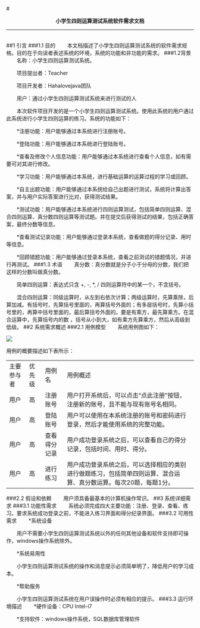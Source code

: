 #<center>**小学生四则运算测试系统软件需求文档**</center>

***
<br />
##1 引言
###1.1 目的
&emsp;&emsp;本文档描述了小学生四则运算测试系统的软件需求规格。目的在于向读者表述系统的环境，系统的功能和非功能的需求。
###1.2背景
&emsp;&emsp;名称：小学生四则运算测试系统。

&emsp;&emsp;项目提出者：Teacher

&emsp;&emsp;项目开发者：Hahalovejava团队

&emsp;&emsp;用户：通过小学生四则运算测试系统来进行测试的人

&emsp;&emsp;本次软件项目开发的是一个小学生四则运算测试系统。使用此系统的用户通过此系统进行小学生四则运算的练习。系统的功能如下：

&emsp;&emsp;*注册功能：用户能够通过本系统进行注册账号。

&emsp;&emsp;*登陆功能：用户能够通过本系统进行登陆账号。

&emsp;&emsp;*查看及修改个人信息功能：用户能够通过本系统进行查看个人信息，如有需要可对其进行修改。

&emsp;&emsp;*学习功能：用户能够通过本系统，进行基础运算的运算过程的学习或回顾。

&emsp;&emsp;*自主出题功能：用户能够通过本系统给自己出题进行测试，系统将计算出答案，并与用户实际答案进行比对，获得测试结果。

&emsp;&emsp;*测试功能：用户能够通过本系统进行四则运算测试，包括简单四则运算、混合四则运算、真分数四则运算等测试题。并在提交后获得测试的结果，包括正确答案，最终分数等信息。

&emsp;&emsp;*查看测试记录功能：用户能够通过登录本系统，查看做题的得分记录、用时等信息。

&emsp;&emsp;*回顾错题功能：用户能够通过登录本系统，查看之前测试的错题情况，并进行再测试。
###1.3 术语
&emsp;&emsp;真分数：真分数就是分子小于分母的分数，我们把这样的分数叫做真分数。

&emsp;&emsp;简单四则运算：表达式只含 +, -, *, / 四则运算符中的某一个，不含括号。

&emsp;&emsp;混合四则运算：同级运算时，从左到右依次计算；两级运算时，先算乘除，后算加减。有括号时，先算括号里面的，再算括号外面的；有多层括号时，先算小括号里的，再算中括号里面的，最后算括号外面的。要是有乘方，最先算乘方。在混合运算中，先算括号内的数 ，括号从小到大，如有乘方先算乘方，然后从高级到低级。
##2 系统需求概述
###2.1 用例模型
&emsp;&emsp;系统用例图如下：

![](http://i.imgur.com/TkKA8Pg.png)

用例的概要描述如下表所示：
<table>
 <tr>
   <td>主要参与者</td>
   <td>优先级</td>
   <td>用例名</td>
   <td>用例概述</td>
 </tr>
 <tr>
   <td>用户</td>
   <td>高</td>
   <td>注册账号</td>
   <td>用户打开系统后，可以点击“点此注册”按钮，注册新的账号，且不能与现有账号名相同。</td>
 </tr>
 <tr>
   <td>用户</td>
   <td>高</td>
   <td>登陆账号</td>
   <td>用户可以使用在本系统注册的账号和密码进行登录，然后才能使用系统的完整功能。</td>
 </tr>
 <tr>
   <td>用户</td>
   <td>高</td>
   <td>查看得分记录</td>
   <td>用户成功登录系统之后，可以查看自己的得分记录，包括时间、用时、得分。</td>
 </tr>
 <tr>
   <td>用户</td>
   <td>高</td>
   <td>进行练习</td>
   <td>用户成功登录系统之后，可以选择相应的类别进行做题练习，包括简单四则运算、混合运算、真分数运算。每次20题，每题1分。</td>
 </tr>
 </table>
###2.2 假设和依赖
&emsp;&emsp;用户须具备最基本的计算机操作常识。
##3 系统详细需求
###3.1 功能性需求
&emsp;&emsp;系统必须完成四大主要功能：注册、登录、查看、练习。要求系统成功登录之前，不能进入练习界面和得分纪录界面。
###3.2 可用性需求
&emsp;&emsp;*系统设备

&emsp;&emsp;用户不需要小学生四则运算测试系统以外的任何其他设备和软件支持即可操作，windows操作系统除外。

&emsp;&emsp;*系统易用性

&emsp;&emsp;小学生四则运算测试系统的操作和消息提示必须简单明了，降低用户的学习成本。

&emsp;&emsp;*帮助服务

&emsp;&emsp;小学生四则运算测试系统在用户误操作时必须有相应的提示。
###3.3 运行环境描述
&emsp;&emsp;*硬件设备：CPU Intel-i7

&emsp;&emsp;*支持软件：windows操作系统，SQL数据库管理软件


